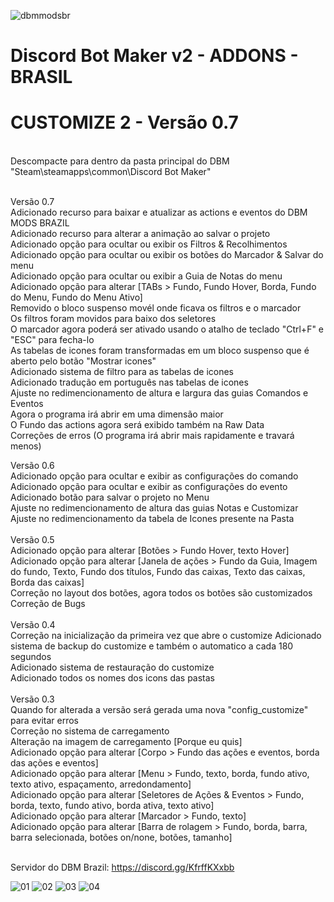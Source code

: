 ![dbmmodsbr](https://user-images.githubusercontent.com/43226244/227053955-6ac7a158-7af6-4cfb-b5dc-d5baba80928c.png)

# Discord Bot Maker v2 - ADDONS - BRASIL

# CUSTOMIZE 2 - Versão 0.7
<br>
Descompacte para dentro da pasta principal do DBM "Steam\steamapps\common\Discord Bot Maker"
<br><br>

Versão 0.7<br>
Adicionado recurso para baixar e atualizar as actions e eventos do DBM MODS BRAZIL<br>
Adicionado recurso para alterar a animação ao salvar o projeto<br>
Adicionado opção para ocultar ou exibir os Filtros & Recolhimentos<br>
Adicionado opção para ocultar ou exibir os botões do Marcador & Salvar do menu<br>
Adicionado opção para ocultar ou exibir a Guia de Notas do menu<br>
Adicionado opção para alterar [TABs > Fundo, Fundo Hover, Borda, Fundo do Menu, Fundo do Menu Ativo]<br>
Removido o bloco suspenso movél onde ficava os filtros e o marcador<br>
Os filtros foram movidos para baixo dos seletores<br>
O marcador agora poderá ser ativado usando o atalho de teclado "Ctrl+F" e "ESC" para fecha-lo<br>
As tabelas de icones foram transformadas em um bloco suspenso que é aberto pelo botão "Mostrar icones"<br>
Adicionado sistema de filtro para as tabelas de icones<br>
Adicionado tradução em português nas tabelas de icones<br>
Ajuste no redimencionamento de altura e largura das guias Comandos e Eventos<br>
Agora o programa irá abrir em uma dimensão maior<br>
O Fundo das actions agora será exibido também na Raw Data<br>
Correções de erros (O programa irá abrir mais rapidamente e travará menos)<br>

Versão 0.6<br>
Adicionado opção para ocultar e exibir as configurações do comando<br>
Adicionado opção para ocultar e exibir as configurações do evento<br>
Adicionado botão para salvar o projeto no Menu<br>
Ajuste no redimencionamento de altura das guias Notas e Customizar<br>
Ajuste no redimencionamento da tabela de Icones presente na Pasta<br>
<br>
Versão 0.5<br>
Adicionado opção para alterar [Botões > Fundo Hover, texto Hover]<br>
Adicionado opção para alterar [Janela de ações > Fundo da Guia, Imagem do fundo, Texto, Fundo dos títulos, Fundo das caixas, Texto das caixas, Borda das caixas]<br>
Correção no layout dos botões, agora todos os botões são customizados<br>
Correção de Bugs<br>
<br>
Versão 0.4<br>
Correção na inicialização da primeira vez que abre o customize
Adicionado sistema de backup do customize e também o automatico a cada 180 segundos<br>
Adicionado sistema de restauração do customize<br>
Adicionado todos os nomes dos icons das pastas<br>
<br>
Versão 0.3<br>
Quando for alterada a versão será gerada uma nova "config_customize" para evitar erros<br>
Correção no sistema de carregamento<br>
Alteração na imagem de carregamento [Porque eu quis]<br>
Adicionado opção para alterar [Corpo > Fundo das ações e eventos, borda das ações e eventos]<br>
Adicionado opção para alterar [Menu > Fundo, texto, borda, fundo ativo, texto ativo, espaçamento, arredondamento]<br>
Adicionado opção para alterar [Seletores de Ações & Eventos > Fundo, borda, texto, fundo ativo, borda ativa, texto ativo]<br>
Adicionado opção para alterar [Marcador > Fundo, texto]<br>
Adicionado opção para alterar [Barra de rolagem > Fundo, borda, barra, barra selecionada, botões on/none, botões, tamanho]<br>
<br>

Servidor do DBM Brazil: https://discord.gg/KfrffKXxbb

![01](https://user-images.githubusercontent.com/43226244/227051699-2a476f91-3c0b-49ee-86f2-33852435d065.png)
![02](https://user-images.githubusercontent.com/43226244/227051757-26f5dc7c-befc-4b9d-bbf5-4b7ddda94a04.png)
![03](https://user-images.githubusercontent.com/43226244/227051808-c5cfd78e-2449-42c3-85f7-224ca030b8fa.png)
![04](https://user-images.githubusercontent.com/43226244/227052128-ba925b5b-bda3-4a88-a6b1-ea249b07544f.png)


